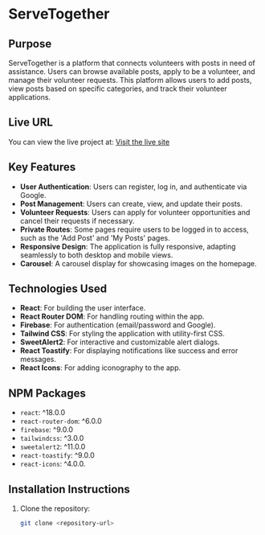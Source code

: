# ServeTogether

## Purpose
ServeTogether is a platform that connects volunteers with posts in need of assistance. Users can browse available posts, apply to be a volunteer, and manage their volunteer requests. This platform allows users to add posts, view posts based on specific categories, and track their volunteer applications.

## Live URL
You can view the live project at: [Visit the live site](https://assignment-11-5bae2.web.app/)
## Key Features
- **User Authentication**: Users can register, log in, and authenticate via Google.
- **Post Management**: Users can create, view, and update their posts. 
- **Volunteer Requests**: Users can apply for volunteer opportunities and cancel their requests if necessary.
- **Private Routes**: Some pages require users to be logged in to access, such as the 'Add Post' and 'My Posts' pages.
- **Responsive Design**: The application is fully responsive, adapting seamlessly to both desktop and mobile views.
- **Carousel**: A carousel display for showcasing images on the homepage.

## Technologies Used
- **React**: For building the user interface.
- **React Router DOM**: For handling routing within the app.
- **Firebase**: For authentication (email/password and Google).
- **Tailwind CSS**: For styling the application with utility-first CSS.
- **SweetAlert2**: For interactive and customizable alert dialogs.
- **React Toastify**: For displaying notifications like success and error messages.
- **React Icons**: For adding iconography to the app.

## NPM Packages
- `react`: ^18.0.0
- `react-router-dom`: ^6.0.0
- `firebase`: ^9.0.0
- `tailwindcss`: ^3.0.0
- `sweetalert2`: ^11.0.0
- `react-toastify`: ^9.0.0
- `react-icons`: ^4.0.0.

## Installation Instructions
1. Clone the repository:
   ```bash
   git clone <repository-url>
